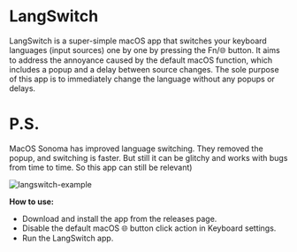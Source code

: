 # LangSwitch
LangSwitch is a super-simple macOS app that switches your keyboard languages (input sources) one by one by pressing the Fn/🌐 button. It aims to address the annoyance caused by the default macOS function, which includes a popup and a delay between source changes. The sole purpose of this app is to immediately change the language without any popups or delays.

# P.S.
MacOS Sonoma has improved language switching. They removed the popup, and switching is faster. But still it can be glitchy and works with bugs from time to time. So this app can still be relevant)

![langswitch-example](https://github.com/Nikeev/LangSwitch/assets/1555773/2850313a-f70d-4f76-b629-3d5798754f86)

**How to use:**
- Download and install the app from the releases page.
- Disable the default macOS 🌐 button click action in Keyboard settings.
- Run the LangSwitch app.
